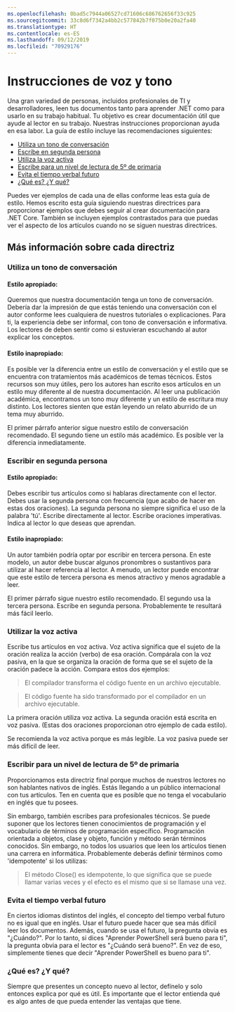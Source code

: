 ```yaml
---
ms.openlocfilehash: 0bad5c7944a06527cd71606c686762656f33c925
ms.sourcegitcommit: 33c8d6f7342a4bb2c577842b7f075b0e20a2fa40
ms.translationtype: HT
ms.contentlocale: es-ES
ms.lasthandoff: 09/12/2019
ms.locfileid: "70929176"
---
```

# <a name="voice-and-tone-guidelines"></a>Instrucciones de voz y tono

Una gran variedad de personas, incluidos profesionales de TI y desarrolladores, leen tus documentos tanto para aprender .NET como para usarlo en su trabajo habitual.
Tu objetivo es crear documentación útil que ayude al lector en su trabajo. Nuestras instrucciones proporcionan ayuda en esa labor. La guía de estilo incluye las recomendaciones siguientes:

- [Utiliza un tono de conversación](#use-a-conversational-tone)
- [Escribe en segunda persona](#write-in-2nd-person)
- [Utiliza la voz activa](#use-active-voice)
- [Escribe para un nivel de lectura de 5º de primaria](#target-a-fifth-grade-reading-level)
- [Evita el tiempo verbal futuro](#avoid-future-tense)
- [¿Qué es? ¿Y qué?](#what-is-it-so-what)

Puedes ver ejemplos de cada una de ellas conforme leas esta guía de estilo. Hemos escrito esta guía siguiendo nuestras directrices para proporcionar ejemplos que debes seguir al crear documentación para .NET Core. También se incluyen ejemplos contrastados para que puedas ver el aspecto de los artículos cuando no se siguen nuestras directrices.

## <a name="details-on-each-guideline"></a>Más información sobre cada directriz

### <a name="use-a-conversational-tone"></a>Utiliza un tono de conversación
#### <a name="appropriate-style"></a>Estilo apropiado:
Queremos que nuestra documentación tenga un tono de conversación. Debería dar la impresión de que estás teniendo una conversación con el autor conforme lees cualquiera de nuestros tutoriales o explicaciones.
Para ti, la experiencia debe ser informal, con tono de conversación e informativa. Los lectores de deben sentir como si estuvieran escuchando al autor explicar los conceptos.

#### <a name="inappropriate-style"></a>Estilo inapropiado:
Es posible ver la diferencia entre un estilo de conversación y el estilo que se encuentra con tratamientos más académicos de temas técnicos. Estos recursos son muy útiles, pero los autores han escrito esos artículos en un estilo muy diferente al de nuestra documentación. Al leer una publicación académica, encontramos un tono muy diferente y un estilo de escritura muy distinto.
Los lectores sienten que están leyendo un relato aburrido de un tema muy aburrido.  

El primer párrafo anterior sigue nuestro estilo de conversación recomendado. El segundo tiene un estilo más académico. Es posible ver la diferencia inmediatamente. 

### <a name="write-in-second-person"></a>Escribir en segunda persona
#### <a name="appropriate-style"></a>Estilo apropiado:
Debes escribir tus artículos como si hablaras directamente con el lector. Debes usar la segunda persona con frecuencia (que acabo de hacer en estas dos oraciones). La segunda persona no siempre significa el uso de la palabra 'tú'. Escribe directamente al lector. Escribe oraciones imperativas.
Indica al lector lo que deseas que aprendan.

#### <a name="inappropriate-style"></a>Estilo inapropiado: 
Un autor también podría optar por escribir en tercera persona. En este modelo, un autor debe buscar algunos pronombres o sustantivos para utilizar al hacer referencia al lector. A menudo, un lector puede encontrar que este estilo de tercera persona es menos atractivo y menos agradable a leer.

El primer párrafo sigue nuestro estilo recomendado. El segundo usa la tercera persona. Escribe en segunda persona. Probablemente te resultará más fácil leerlo.

### <a name="use-active-voice"></a>Utilizar la voz activa

Escribe tus artículos en voz activa. Voz activa significa que el sujeto de la oración realiza la acción (verbo) de esa oración. Compárala con la voz pasiva, en la que se organiza la oración de forma que se el sujeto de la oración padece la acción. Compara estos dos ejemplos:

>El compilador transforma el código fuente en un archivo ejecutable.

>El código fuente ha sido transformado por el compilador en un archivo ejecutable.

La primera oración utiliza voz activa. La segunda oración está escrita en voz pasiva.
(Estas dos oraciones proporcionan otro ejemplo de cada estilo).

Se recomienda la voz activa porque es más legible. La voz pasiva puede ser más difícil de leer.

### <a name="target-a-fifth-grade-reading-level"></a>Escribir para un nivel de lectura de 5º de primaria

Proporcionamos esta directriz final porque muchos de nuestros lectores no son hablantes nativos de inglés.
Estás llegando a un público internacional con tus artículos. Ten en cuenta que es posible que no tenga el vocabulario en inglés que tu posees.

Sin embargo, también escribes para profesionales técnicos. Se puede suponer que los lectores tienen conocimientos de programación y el vocabulario de términos de programación específico. Programación orientada a objetos, clase y objeto, función y método serán términos conocidos. Sin embargo, no todos los usuarios que leen los artículos tienen una carrera en informática. Probablemente deberás definir términos como 'idempotente' si los utilizas:

>El método Close() es idempotente, lo que significa que se puede llamar varias veces y el efecto es el mismo que si se llamase una vez.

### <a name="avoid-future-tense"></a>Evita el tiempo verbal futuro
En ciertos idiomas distintos del inglés, el concepto del tiempo verbal futuro no es igual que en inglés. Usar el futuro puede hacer que sea más difícil leer los documentos. Además, cuando se usa el futuro, la pregunta obvia es "¿Cuándo?". Por lo tanto, si dices "Aprender PowerShell será bueno para ti", la pregunta obvia para el lector es "¿Cuándo será bueno?". En vez de eso, simplemente tienes que decir "Aprender PowerShell es bueno para ti".

### <a name="what-is-it---so-what"></a>¿Qué es? ¿Y qué?
Siempre que presentes un concepto nuevo al lector, defínelo y solo entonces explica por qué es útil. Es importante que el lector entienda qué es algo antes de que pueda entender las ventajas que tiene. 
